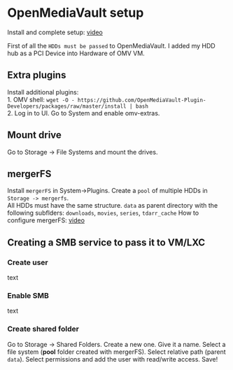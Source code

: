 # OpenMediaVault setup
<p align="left">
  Install and complete setup:  <a href="https://youtu.be/z5CqnmuqyHk?t=234">video</a>
</p>
<p align="left">
  First of all the <code>HDDs must be passed</code> to OpenMediaVault. I added my HDD hub as a PCI Device into Hardware of OMV VM.
</p>

## Extra plugins
<p align="left">
   Install additional plugins: </br>
  1. OMV shell: <code>wget -O - https://github.com/OpenMediaVault-Plugin-Developers/packages/raw/master/install | bash</code> </br>
  2. Log in to UI. Go to System and enable omv-extras.
</p>

## Mount drive
<p align="left">
  Go to Storage -> File Systems and mount the drives.
</p>

## mergerFS
<p align="left">
  Install <code>mergerFS</code> in System->Plugins. Create a <code>pool</code> of multiple HDDs in <code>Storage -> mergerfs</code>. </br>
  All HDDs must have the same structure. <code>data</code> as parent directory with the following subflders: <code>downloads</code>, <code>movies</code>, <code>series</code>, <code>tdarr_cache</code>
  How to configure mergerFS: <a href="https://youtu.be/Y3yF1Rsu7ow?t=1118">video</a>
</p>

## Creating a SMB service to pass it to VM/LXC

### Create user
<p align="left">
  text
</p>

### Enable SMB
<p align="left">
  text
</p>

### Create shared folder
<p align="left">
  Go to Storage -> Shared Folders. Create a new one. Give it a name. Select a file system (<b>pool</b> folder created with mergerFS). Select relative path (parent <code>data</code>). Select permissions and add the user with read/write access. Save!</br>
</p>

